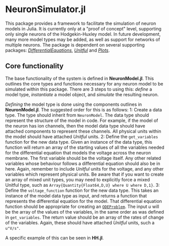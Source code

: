 # NeuronSimulator.jl
This package provides a framework to facilitate the simulation of neuron models in Julia.
It is currently only at a "proof of concept" level, supporting only single neurons of the Hodgekin-Huxley model.
In future development, many more model types may be added, as well as support for networks of multiple neurons.
The package is dependent on several supporting packages: [*DifferentialEquations*](https://github.com/SciML/DifferentialEquations.jl), [*Unitful*](https://github.com/PainterQubits/Unitful.jl) and [*Plots*](https://github.com/JuliaPlots/Plots.jl).

## Core functionality
The base functionality of the system is defined in **NeuronModel.jl**. This outlines the core types and functions necessary for any neuron model to be simulated within this package. There are 3 steps to using this: *define* a model type, *instantiate* a model object, and *simulate* the resulting neuron.

*Defining* the model type is done using the components outlines in **NeuronModel.jl**. The suggested order for this is as follows:
1: Create a data type. The type should inherit from `NeuronModel`. The data type should represent the structure of the model in code. For example, if the model of the neuron has ion channels, then the model data type should have attached components to represent these channels. All physical units within the model should have attached *Unitful* units.
2: Define the `get_variables` function for the new data type. Given an instance of the data type, this function will return an array of the starting values of all the variables needed for the differential equation that models the voltage across the neuron membrane. The first variable should be the voltage itself. Any other related variables whose behaviour follows a differential equation should also be in here. Again, remember to include *Unitful* units for the voltage, and any other variables which represent physical units. Be aware that if you want to create an array of mixed unit types, you may need to explicitly force a mixed Unitful type, such as `Array{Quantity{Float64,D,U} where U where D,1}`.
3: Define the `voltage_function` function for the new data type. This takes an instance of the model data type as input, and returns a function that represents the differential equation for the model. That differential equation function should be appropriate for creating an [`ODEProblem`](https://diffeq.sciml.ai/latest/types/ode_types/). The input *u* will be the array of the values of the variables, in the same order as was defined in `get_variables`. The return value should be an array of the rates of change of the variables. Again, these should have attached *Unitful* units, such a `u"V/s"`.

A specific example of this can be seen in **HH.jl**.
